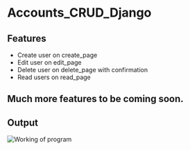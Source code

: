 # Accounts_CRUD_Django

## Features
* Create user on create_page
* Edit user on edit_page
* Delete user on delete_page with confirmation
* Read users on read_page

## Much more features to be coming soon.

## Output
![Working of program](https://github.com/jairajsahgal/Accounts_CRUD_Django/blob/master/2022-04-04%2003-23-07.gif?raw=true)
